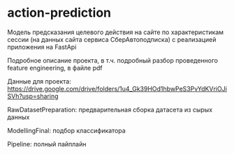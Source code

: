 # action-prediction
Модель предсказания целевого действия на сайте по характеристикам сессии (на данных сайта сервиса СберАвтоподписка) с реализацией приложения на FastApi

Подробное описание проекта, в т.ч. подробный разбор проведенного feature engineering, в файле pdf

Данные для проекта: https://drive.google.com/drive/folders/1u4_Gk39HOd1hbwPeS3PvYdKVriOJiSVh?usp=sharing

RawDatasetPreparation: предварительная сборка датасета из сырых данных

ModellingFinal: подбор классификатора

Pipeline: полный пайплайн  
